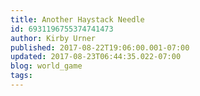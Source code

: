 ```yaml
---
title: Another Haystack Needle
id: 6931196755374741473
author: Kirby Urner
published: 2017-08-22T19:06:00.001-07:00
updated: 2017-08-23T06:44:35.022-07:00
blog: world_game
tags: 
---
```


